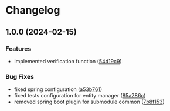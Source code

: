 # Changelog

## 1.0.0 (2024-02-15)


### Features

* Implemented verification function ([54d19c9](https://github.com/cardano-foundation/cf-token-metadata-registry/commit/54d19c9719265b47141f325c88c4a3d9d6deb5e5))


### Bug Fixes

* fixed spring configuration ([a53b761](https://github.com/cardano-foundation/cf-token-metadata-registry/commit/a53b761a408eea7bc49da02a1f420dcdd42f785c))
* fixed tests configuration for entity manager ([85a286c](https://github.com/cardano-foundation/cf-token-metadata-registry/commit/85a286cc7034351d929956b049ed56323c49660f))
* removed spring boot plugin for submodule common ([7b8f153](https://github.com/cardano-foundation/cf-token-metadata-registry/commit/7b8f1531dec2eaf646c0075e9a65021a0dddc34a))

